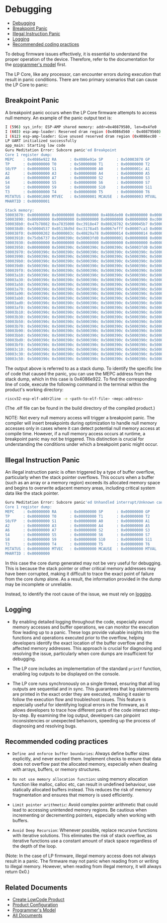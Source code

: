 # Debugging

* [Debugging](#debugging)
* [Breakpoint Panic](#breakpoint-panic)
* [Illegal Instruction Panic](#illegal-instruction-panic)
* [Logging](#logging)
* [Recommended coding practices](#recommended-coding-practices)

To debug firmware issues effectively, it is essential to understand the proper operation of the device. Therefore, refer to the documentation for the [programmer's model](./programmer_model.md) first.

The LP Core, like any processor, can encounter errors during execution that result in panic conditions. There are two primary scenarios that can cause the LP Core to panic:

## Breakpoint Panic

A breakpoint panic occurs when the LP Core firmware attempts to access null memory. An example of the panic output text is:

```sh
I (596) sys_info: ESP-AMP shared memory: addr=0x40879580, len=0x4fe0
I (603) esp-amp-loader: Reserved dram region (0x4086d560 - 0x40879560) for subcore
I (612) esp-amp-loader: Give unused reserved dram region (0x4086ec80 - 0x40879560) back to main-core heap
LP UART initialized successfully
app_main: Starting low code
Guru Meditation Error: Subcore panic'ed Breakpoint
Core 1 register dump:
MEPC    : 0x4086e922 RA      : 0x4086e91e SP      : 0x50003870 GP      : 0x00000000
TP      : 0x00000000 T0      : 0x50000000 T1      : 0x00000000 T2      : 0x00000000
S0/FP   : 0x00000000 S1      : 0x00000000 A0      : 0x0000001c A1      : 0x00000001
A2      : 0x00000000 A3      : 0x00000080 A4      : 0x60000000 A5      : 0x00000000
A6      : 0x00000000 A7      : 0x00000000 S2      : 0x00000000 S3      : 0x00000000
S4      : 0x00000000 S5      : 0x00000000 S6      : 0x00000000 S7      : 0x00000000
S8      : 0x00000000 S9      : 0x00000000 S10     : 0x00000000 S11     : 0x00000000
T3      : 0x00000000 T4      : 0x00000000 T5      : 0x00000000 T6      : 0x00000000
MSTATUS : 0x00001800 MTVEC   : 0x50000001 MCAUSE  : 0x00000003 MTVAL   : 0x00000000
MHARTID : 0x00000001

Stack memory:
50003870: 0x00000000 0x00000000 0x00000000 0x4086de00 0x00000000 0x00000000 0x00000000 0x500000ae
50003890: 0x00000000 0x00000000 0x00000000 0x00000000 0x00000000 0xc0061141 0x00a000ef 0x01414082
500038b0: 0x47b78082 0xa7835000 0xc3918e47 0x80828782 0x500045b7 0x500047b7 0x8a478793 0x8ec58593
500038d0: 0x50004537 0x05138d9d 0xc3178a45 0x0067efff 0x00007ca3 0x00000000 0x00000000 0x02020000
500038f0: 0x00000202 0x0000003c 0x40829a78 0x00000014 0x00000014 0x000006dc 0x5000390c 0x28dfdfa0
50003910: 0x75db6737 0x5000390c 0x50003fd0 0x00000001 0x00000008 0x00000000 0x00000000 0x00000000
50003930: 0x00000000 0x00000000 0x00000000 0x00000000 0x00000000 0x00000000 0x00000000 0x00000000
50003950: 0x00000000 0x5000390c 0x5000390c 0x5000390c 0x50003fd0 0x5000390c 0x5000390c 0x5000390c
50003970: 0x5000390c 0x5000390c 0x5000390c 0x5000390c 0x5000390c 0x5000390c 0x5000390c 0x5000390c
50003990: 0x5000390c 0x5000390c 0x5000390c 0x5000390c 0x5000390c 0x5000390c 0x5000390c 0x5000390c
500039b0: 0x5000390c 0x5000390c 0x5000390c 0x5000390c 0x5000390c 0x5000390c 0x5000390c 0x5000390c
500039d0: 0x5000390c 0x5000390c 0x5000390c 0x5000390c 0x5000390c 0x5000390c 0x5000390c 0x5000390c
500039f0: 0x5000390c 0x5000390c 0x5000390c 0x5000390c 0x5000390c 0x5000390c 0x5000390c 0x5000390c
50003a10: 0x5000390c 0x5000390c 0x5000390c 0x5000390c 0x5000390c 0x5000390c 0x5000390c 0x5000390c
50003a30: 0x5000390c 0x5000390c 0x5000390c 0x5000390c 0x5000390c 0x5000390c 0x5000390c 0x5000390c
50003a50: 0x5000390c 0x5000390c 0x5000390c 0x5000390c 0x5000390c 0x5000390c 0x5000390c 0x5000390c
50003a70: 0x5000390c 0x5000390c 0x5000390c 0x5000390c 0x5000390c 0x5000390c 0x5000390c 0x5000390c
50003a90: 0x5000390c 0x5000390c 0x5000390c 0x5000390c 0x5000390c 0x5000390c 0x5000390c 0x5000390c
50003ab0: 0x5000390c 0x5000390c 0x5000390c 0x5000390c 0x5000390c 0x5000390c 0x5000390c 0x5000390c
50003ad0: 0x5000390c 0x5000390c 0x5000390c 0x5000390c 0x5000390c 0x5000390c 0x5000390c 0x5000390c
50003af0: 0x5000390c 0x5000390c 0x5000390c 0x5000390c 0x5000390c 0x5000390c 0x5000390c 0x5000390c
50003b10: 0x5000390c 0x5000390c 0x5000390c 0x5000390c 0x5000390c 0x5000390c 0x5000390c 0x5000390c
50003b30: 0x5000390c 0x5000390c 0x5000390c 0x5000390c 0x5000390c 0x5000390c 0x5000390c 0x5000390c
50003b50: 0x5000390c 0x5000390c 0x5000390c 0x5000390c 0x5000390c 0x5000390c 0x5000390c 0x5000390c
50003b70: 0x5000390c 0x5000390c 0x5000390c 0x5000390c 0x5000390c 0x5000390c 0x5000390c 0x5000390c
50003b90: 0x5000390c 0x5000390c 0x5000390c 0x5000390c 0x5000390c 0x5000390c 0x5000390c 0x5000390c
50003bb0: 0x5000390c 0x5000390c 0x5000390c 0x5000390c 0x5000390c 0x5000390c 0x5000390c 0x5000390c
50003bd0: 0x5000390c 0x5000390c 0x5000390c 0x5000390c 0x5000390c 0x5000390c 0x5000390c 0x5000390c
50003bf0: 0x5000390c 0x5000390c 0x5000390c 0x5000390c 0x5000390c 0x5000390c 0x5000390c 0x5000390c
50003c10: 0x5000390c 0x5000390c 0x5000390c 0x5000390c 0x5000390c 0x5000390c 0x5000390c 0x5000390c
50003c30: 0x5000390c 0x5000390c 0x5000390c 0x5000390c 0x5000390c 0x5000390c 0x5000390c 0x5000390c
50003c50: 0x5000390c 0x5000390c 0x5000390c 0x5000390c 0x5000390c 0x5000390c 0x5000390c 0x5000390c

```

The output above is referred to as a stack dump. To identify the specific line of code that caused the panic, you can use the MEPC address from the stack dump, which in this case is 0x4086e922. To find the corresponding line of code, execute the following command in the terminal within the product's working directory:

```sh
riscv32-esp-elf-addr2line -e <path-to-elf-file> <mepc-address>
```

(The .elf file can be found in the build directory of the compiled product.)

NOTE: Not every null memory access will trigger a breakpoint panic. The compiler will insert breakpoints during optimization to handle null memory accesses only in cases where it can detect potential null memory access at compile time. However, if a null memory access occurs at runtime, a breakpoint panic may not be triggered. This distinction is crucial for understanding the conditions under which a breakpoint panic might occur.

## Illegal Instruction Panic

An illegal instruction panic is often triggered by a type of buffer overflow, particularly when the stack pointer overflows. This occurs when a buffer (such as an array or a memory region) exceeds its allocated memory space and begins to overwrite adjacent memory areas, including critical system data like the stack pointer.

```sh
Guru Meditation Error: Subcore panic'ed Unhandled interrupt/Unknown cause
Core 1 register dump:
MEPC    : 0x00000000 RA      : 0x00000000 SP      : 0x00000000 GP      : 0x00000000
TP      : 0x00000000 T0      : 0x00000000 T1      : 0x00000000 T2      : 0x00000000
S0/FP   : 0x00000000 S1      : 0x00000000 A0      : 0x00000000 A1      : 0x00000000
A2      : 0x00000000 A3      : 0x00000000 A4      : 0x00000000 A5      : 0x00000000
A6      : 0x00000000 A7      : 0x00000000 S2      : 0x00000000 S3      : 0x00000000
S4      : 0x00000000 S5      : 0x00000000 S6      : 0x00000000 S7      : 0x00000000
S8      : 0x00000000 S9      : 0x00000000 S10     : 0x00000000 S11     : 0x00000000
T3      : 0x00000000 T4      : 0x00000000 T5      : 0x00000000 T6      : 0x00000000
MSTATUS : 0x00000000 MTVEC   : 0x00000000 MCAUSE  : 0x00000000 MTVAL   : 0x00000000
MHARTID : 0x00000000
```

In this case the core dump generated may not be very useful for debugging. This is because the stack pointer or other critical memory addresses may have been corrupted, making it difficult to trace the exact point of failure from the core dump alone. As a result, the information provided in the dump may be incomplete or unreliable.

Instead, to identify the root cause of the issue, we must rely on [logging](#logging).

## Logging

* By enabling detailed logging throughout the code, especially around memory accesses and buffer operations, we can monitor the execution flow leading up to a panic. These logs provide valuable insights into the functions and operations executed prior to the overflow, helping developers identify the exact location of the buffer overflow and the affected memory addresses. This approach is crucial for diagnosing and resolving the issue, particularly when core dumps are insufficient for debugging.

* The LP core includes an implementation of the standard `printf` function, enabling log outputs to be displayed on the console.

* The LP core runs synchronously on a single thread, ensuring that all log outputs are sequential and in sync. This guarantees that log statements are printed in the exact order they are executed, making it easier to follow the execution flow and troubleshoot issues. This feature is especially useful for identifying logical errors in the firmware, as it allows developers to trace how different parts of the code interact step-by-step. By examining the log output, developers can pinpoint inconsistencies or unexpected behaviors, speeding up the process of diagnosing and resolving bugs.

## Recommended coding practices

* `Define and enforce buffer boundaries`: Always define buffer sizes explicitly, and never exceed them. Implement checks to ensure that data does not overflow past the allocated memory, especially when dealing with arrays, buffers, or memory structures.

* `Do not use memory allocation function`: using memory allocation function like malloc, calloc etc, can result in undefined behaviour, use statically allocated buffers instead. This reduces the risk of memory fragmentation and ensures that memory is used efficiently.

* `Limit pointer arithmetic`: Avoid complex pointer arithmetic that could lead to accessing unintended memory regions. Be cautious when incrementing or decrementing pointers, especially when working with buffers.

* `Avoid Deep Recursion`: Whenever possible, replace recursive functions with iterative solutions. This eliminates the risk of stack overflow, as iterative functions use a constant amount of stack space regardless of the depth of the loop.

(Note: In the case of LP firmware, illegal memory access does not always result in a panic. The firmware may not panic when reading from or writing to illegal memory. However, when reading from illegal memory, it will always return 0x0.)

## Related Documents

* [Create LowCode Product](./create_product.md)
* [Product Configuration](./product_configuration.md)
* [Programmer's Model](./programmer_model.md)
* [All Documents](./all_documents.md)
